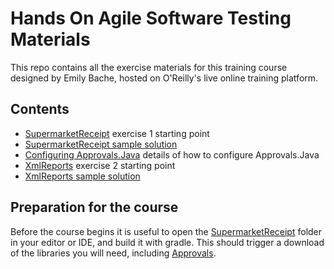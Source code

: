 Hands On Agile Software Testing Materials
=========================================

This repo contains all the exercise materials for this training course designed by Emily Bache, hosted on O'Reilly's live online training platform.

## Contents

 - [SupermarketReceipt](SupermarketReceipt) exercise 1 starting point
 - [SupermarketReceipt sample solution](SupermarketReceipt-solution)
 - [Configuring Approvals.Java](Configure-Approvals.Java) details of how to configure Approvals.Java
 - [XmlReports](XmlReports) exercise 2 starting point
 - [XmlReports sample solution](XmlReports-solution)

## Preparation for the course

Before the course begins it is useful to open the [SupermarketReceipt](SupermarketReceipt) folder in your editor or IDE, and build it with gradle. This should trigger a download of the libraries you will need, including [Approvals](https://github.com/approvals/approvaltests.java).

